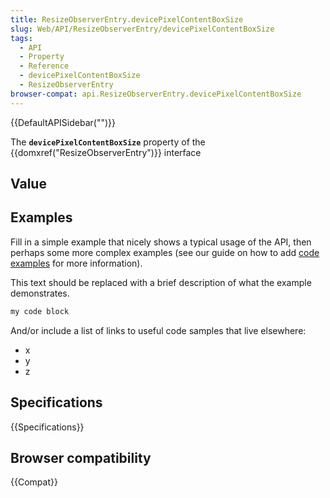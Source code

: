 ```yaml
---
title: ResizeObserverEntry.devicePixelContentBoxSize
slug: Web/API/ResizeObserverEntry/devicePixelContentBoxSize
tags:
  - API
  - Property
  - Reference
  - devicePixelContentBoxSize
  - ResizeObserverEntry
browser-compat: api.ResizeObserverEntry.devicePixelContentBoxSize
---
```

{{DefaultAPISidebar("")}}

The **`devicePixelContentBoxSize`** property of the {{domxref("ResizeObserverEntry")}} interface 

## Value



## Examples

Fill in a simple example that nicely shows a typical usage of the API, then perhaps some more complex examples (see our guide on how to add [code examples](/en-US/docs/MDN/Contribute/Structures/Code_examples) for more information).

This text should be replaced with a brief description of what the example demonstrates.

```js
my code block
```

And/or include a list of links to useful code samples that live elsewhere:

*   x
*   y
*   z

## Specifications

{{Specifications}}

## Browser compatibility

{{Compat}}


